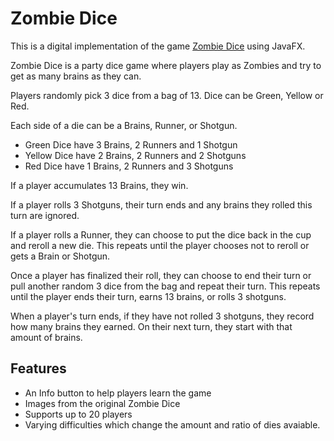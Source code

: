 # Zombie Dice

This is a digital implementation of the game [Zombie Dice](https://en.wikipedia.org/wiki/Zombie_Dice) using JavaFX.

Zombie Dice is a party dice game where players play as Zombies and try to get as many brains as they can.

Players randomly pick 3 dice from a bag of 13. Dice can be Green, Yellow or Red.

Each side of a die can be a Brains, Runner, or Shotgun.
- Green Dice have 3 Brains, 2 Runners and 1 Shotgun
- Yellow Dice have 2 Brains, 2 Runners and 2 Shotguns
- Red Dice have 1 Brains, 2 Runners and 3 Shotguns

If a player accumulates 13 Brains, they win.

If a player rolls 3 Shotguns, their turn ends and any brains they rolled this turn are ignored. 

If a player rolls a Runner, they can choose to put the dice back in the cup and reroll a new die. This repeats until the player chooses not to reroll or gets a Brain or Shotgun.

Once a player has finalized their roll, they can choose to end their turn or pull another random 3 dice from the bag and repeat their turn. This repeats until the player ends their turn, earns 13 brains, or rolls 3 shotguns.

When a player's turn ends, if they have not rolled 3 shotguns, they record how many brains they earned. On their next turn, they start with that amount of brains.

## Features
- An Info button to help players learn the game
- Images from the original Zombie Dice
- Supports up to 20 players
- Varying difficulties which change the amount and ratio of dies avaiable.
